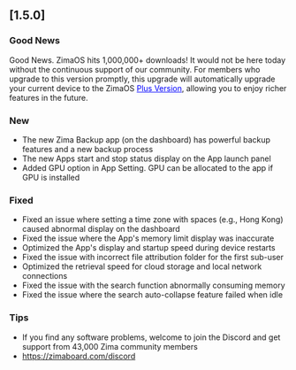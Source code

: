 ## [1.5.0]
### Good News
Good News. ZimaOS hits 1,000,000+ downloads! It would not be here today without the continuous support of our community. For members who upgrade to this version promptly, this upgrade will automatically upgrade your current device to the ZimaOS <a href="https://www.zimaspace.com/zimaos/pricing" target="_blank" style="color:blue">Plus Version</a>, allowing you to enjoy richer features in the future.
### New
- The new Zima Backup app (on the dashboard) has powerful backup features and a new backup process
- The new Apps start and stop status display on the App launch panel
- Added GPU option in App Setting. GPU can be allocated to the app if GPU is installed
### Fixed
- Fixed an issue where setting a time zone with spaces (e.g., Hong Kong) caused abnormal display on the dashboard
- Fixed the issue where the App's memory limit display was inaccurate
- Optimized the App's display and startup speed during device restarts
- Fixed the issue with incorrect file attribution folder for the first sub-user
- Optimized the retrieval speed for cloud storage and local network connections
- Fixed the issue with the search function abnormally consuming memory
- Fixed the issue where the search auto-collapse feature failed when idle
### Tips
- If you find any software problems, welcome to join the Discord and get support from 43,000 Zima community members
- <a href="https://zimaboard.com/discord" target="_blank" style="color:blue">https://zimaboard.com/discord</a>